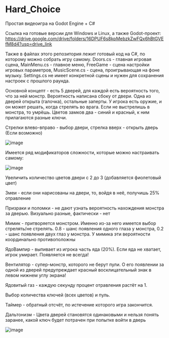 # Hard_Choice
Простая видеоигра на Godot Engine + C#

Ссылка на готовые версии для Windows и Linux, а также Godot-проект: https://drive.google.com/drive/folders/16DPUF6s8kpMebzkZwFQx6hBtGVEfM8d4?usp=drive_link

Также в файлах этого репозитория лежит готовый код на C#, по которому можно собрать игру самому. Doors.cs - главная игровая сцена, MainMenu.cs - главное меню, FreeGame - сцена настройки игровых параметров, MusicScene.cs - сцена, проигрывающая на фоне музыку. Settings.cs не имеет конкретной сцены и нужен для сохранения настроек с прошлого раунда.

Основной концепт - есть 5 дверей, для каждой есть вероятность того, что за ней монстр. Вероятность написана сбоку от двери. Одна из дверей открыта (галочка), остальные заперты. У игрока есть оружие, и он может решать, когда стрелять во врага. Если не выстрелишь в монстра, то умрёшь. Цветов замков два - синий и красный, к ним прилагаются разные ключи.

Стрелки влево-вправо - выбор двери, стрелка вверх - открыть дверь (Если возможно)

![image](https://github.com/user-attachments/assets/75439217-2227-4565-8a45-d347fd570f1f)

Имеется ряд модификаторов сложности, которые можно настраивать самому:

![image](https://github.com/user-attachments/assets/2e98899d-d5e1-420b-b3ce-1042f4f74a87)

Увеличить количество цветов двери с 2 до 3 (добавляется фиолетовый цвет)

Змеи - если они нарисованы на двери, то, войдя в неё, получишь 25% отравление

Призраки и поломки - не дают узнать вероятность нахождения монстра за дверью. Визуально разные, фактически - нет

Мимик - притворяется монстром. Именно из-за него имеется выбор стрелять/не стрелять. 0.8 - шанс появления одного глаза у монстра, 0.2 - шанс появления двух глаз у монстра. У мимика эти вероятности координально противоположны

ЯдоВампир - выпивает из игрока часть яда (20%). Если яда не хватает, игрок умирает. Появляется не всегда!

Вентилятор - супер-монстр, которого не берут пули. О его появлении за одной из дверей предупреждает красный восклицательный знак в левом нижнем углу экрана!

Ядовитый газ - каждую секунду процент отравления растёт на 1.

Выбор количества ключей (всех цветов) и пуль.

Таймер - обратный отсчёт, по истечение которого игра закончится.

Дальтонизм - Цвета дверей становятся одинаковыми и нельзя понять заранее, какой ключ будет потрачен при попытке войти в дверь 

![image](https://github.com/user-attachments/assets/1dddf9c7-d5df-454d-bd29-bbf3c38748c7)

